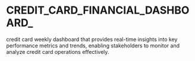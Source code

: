 # CREDIT_CARD_FINANCIAL_DASHBOARD_
credit card weekly dashboard that provides real-time insights into key performance metrics and trends, enabling stakeholders to monitor and analyze credit card operations effectively.
